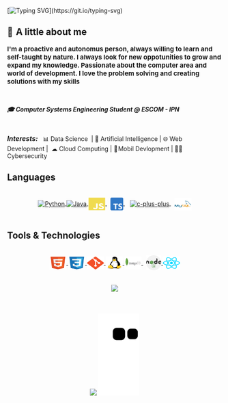 

[![Typing SVG](https://readme-typing-svg.demolab.com?font=Fira+Code&size=40&duration=3000&pause=100&center=true&multiline=true&width=800&height=200&lines=Hello+there!;I%C2%B4m+Leonel+-+Software+Developer;WELCOME!)](https://git.io/typing-svg)



<div>
  <h2> 👤  A little about me  </h2>
  
  <p style="font-size: 15px"><b>I'm a proactive and autonomus person, always willing to learn and self-taught by nature. I always look for new oppotunities to grow and expand my knowledge. Passionate about the computer area and world of development. I love the problem solving and creating solutions with my skills</b></p>
  <br>
  
  <p align="left">
  <i><b>🎓 Computer Systems Engineering Student @ ESCOM - IPN<br></i></b>
  </p>

  <br>
  <p>
    <strong style="font-size: 15.5px"><i>Interests:</i></strong>&nbsp;&nbsp; 📊 Data Science&nbsp; | 🤖 Artificial Intelligence | 🌐 Web Development&nbsp;|&nbsp; ☁ Cloud Computing | 📲 Mobil Devlopment | 🧑‍💻 Cybersecurity
  </p>
</div>

  <h2> Languages </h2>


  <div align="center" valign="top"><br>
    <a href="https://www.python.org/" target="_blank" rel="noreferrer">
      <img align="center" alt="Python" title="Python" height="30" width="40" src="https://cdn.jsdelivr.net/gh/devicons/devicon/icons/python/python-original.svg">
    </a>
    <a href="https://dev.java/" target="_blank" rel="noreferrer">
      <img align="center" alt="Java" title="Java" width="30" height="30" src="https://www.vectorlogo.zone/logos/java/java-icon.svg" />
    </a>
    <a href="https://www.javascript.com/" target="_blank" rel="noreferrer">
      <img align="center" alt="JavaScript" title="JavaScript" height="30" width="40" src="https://raw.githubusercontent.com/devicons/devicon/master/icons/javascript/javascript-plain.svg">
    </a>&nbsp;
    <a href="https://www.typescriptlang.org/" target="_blank" rel="noreferrer">
      <img align="center" alt="TypeScript" title="TypeScript" height="30" width="30" src="./src/img/typescript.png">
    </a>&nbsp;&nbsp;
    <a href="https://en.cppreference.com/w/" target="_blank" rel="noreferrer">
      <img align="center" src="https://upload.wikimedia.org/wikipedia/commons/thumb/1/18/ISO_C%2B%2B_Logo.svg/200px-ISO_C%2B%2B_Logo.svg.png" alt="c-plus-plus" title="C++" width="30" height="30" /> 
    </a>&nbsp;
    <a href="https://www.mysql.com/" target="_blank" rel="noreferrer"> 
      <img align="center"src="https://raw.githubusercontent.com/devicons/devicon/master/icons/mysql/mysql-original-wordmark.svg" alt="mysql" title="MySQL" width="40" height="30"/> 
    </a>
  </div><br>

  <h2> Tools & Technologies</h2>
  <div align="center" valign="top"><br>  

  <a href="https://www.w3.org/html/" target="_blank" rel="noreferrer">
    <img align="center" alt="HTML" title="HTML5" height="30" width="40" src="https://raw.githubusercontent.com/devicons/devicon/master/icons/html5/html5-original.svg">
  </a>
  <a href="https://www.w3schools.com/css/" target="_blank" rel="noreferrer">
    <img align="center" alt="CSS" title="CSS" height="30" width="40" src="https://raw.githubusercontent.com/devicons/devicon/master/icons/css3/css3-original.svg">
  </a>
  <a href="https://git-scm.com/" target="_blank" rel="noreferrer">
    <img align="center" alt="Git" title="Git" height="30" width="40" src="https://raw.githubusercontent.com/devicons/devicon/master/icons/git/git-original.svg">
  </a>
  <a href="https://www.linuxfoundation.org/" target="_blank" rel="noreferrer">
    <img align="center" alt="Linux" title="Linux" height="30" width="40" src="https://raw.githubusercontent.com/devicons/devicon/master/icons/linux/linux-original.svg">
  </a>
  <a href="https://www.mongodb.com/es" target="_blank" rel="noreferrer">
    <img align="center" alt="MongoDB" title="MongoDB" width="40" height="30" src="./src/img/mongodb-ar21.svg" />
  </a>&nbsp;
  <a href="https://nodejs.org/en/about" target="_blank" rel="noreferrer">
    <img align="center" alt="Nodejs" title="Nodejs" width="35" height="35" src="./src/img/nodejs.png" />
  </a>
  <a href="https://es.react.dev/" target="_blank" rel="noreferrer"> 
    <img align="center"src="./src/img/reactjs-icon.svg" alt="react.js" title="React.js" width="40" height="30"/> 
  </a><br><br><br>

  
  <a href="https://github.com/Lioghost">
      <img height="150em" src="https://github-readme-stats.vercel.app/api/top-langs/?username=Lioghost&theme=dark&hide_border=false&&layout=compact"/>
  </a>

</div><br><br>

<p align="center">
  <img src="https://i.imgur.com/x1KbuCq.gif" width="500">
  <img src="https://raw.githubusercontent.com/Lioghost/Lioghost/output/github-contribution-grid-snake.svg" />
</p>

